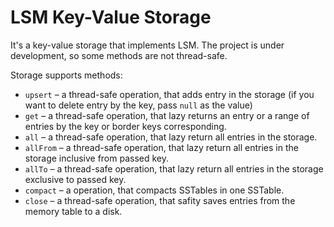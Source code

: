 # LSM Key-Value Storage
It's a key-value storage that implements LSM. The project is under development, so some methods are not thread-safe.

Storage supports methods:
- `upsert` &#8211; a thread-safe operation, that adds entry in the storage (if you want to delete entry by the key, pass `null` as the value)
- `get` &#8211; a thread-safe operation, that lazy returns an entry or a range of entries by the key or border keys corresponding.
- `all` &#8211; a thread-safe operation, that lazy return all entries in the storage.
- `allFrom` &#8211; a thread-safe operation, that lazy return all entries in the storage inclusive from passed key.
- `allTo` &#8211; a thread-safe operation, that lazy return all entries in the storage exclusive to passed key.
- `compact` &#8211; a operation, that compacts SSTables in one SSTable.
- `close` &#8211; a thread-safe operation, that safity saves entries from the memory table to a disk.
